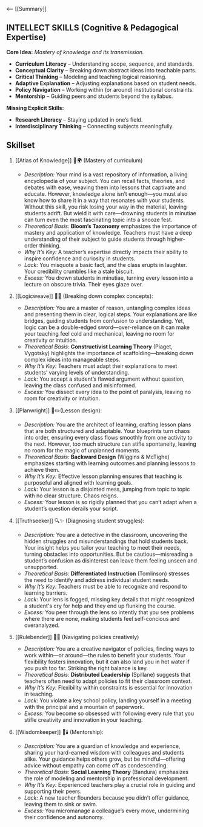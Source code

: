 <-- [[Summary]]
## **INTELLECT SKILLS (Cognitive & Pedagogical Expertise)**

**Core Idea:** _Mastery of knowledge and its transmission._

- **Curriculum Literacy** – Understanding scope, sequence, and standards.
- **Conceptual Clarity** – Breaking down abstract ideas into teachable parts.
- **Critical Thinking** – Modeling and teaching logical reasoning.
- **Adaptive Explanation** – Adjusting explanations based on student needs.
- **Policy Navigation** – Working within (or around) institutional constraints.
- **Mentorship** – Guiding peers and students beyond the syllabus.

**Missing Explicit Skills:**

- **Research Literacy** – Staying updated in one’s field.
- **Interdisciplinary Thinking** – Connecting subjects meaningfully.

## **Skillset**

1. [[Atlas of Knowledge]] 🧠🌍 (Mastery of curriculum)
	- *Description:* Your mind is a vast repository of information, a living encyclopedia of your subject. You can recall facts, theories, and debates with ease, weaving them into lessons that captivate and educate. However, knowledge alone isn’t enough—you must also know how to share it in a way that resonates with your students. Without this skill, you risk losing your way in the material, leaving students adrift. But wield it with care—drowning students in minutiae can turn even the most fascinating topic into a snooze fest.
	- _Theoretical Basis:_ **Bloom’s Taxonomy** emphasizes the importance of mastery and application of knowledge. Teachers must have a deep understanding of their subject to guide students through higher-order thinking.
    - _Why It’s Key:_ A teacher’s expertise directly impacts their ability to inspire confidence and curiosity in students.
    - _Lack:_ You misquote a basic fact, and the class erupts in laughter. Your credibility crumbles like a stale biscuit.
    - _Excess:_ You drown students in minutiae, turning every lesson into a lecture on obscure trivia. Their eyes glaze over.
	
2. [[Logicweave]] 🧵➗ (Breaking down complex concepts):  
	- *Description:* You are a master of reason, untangling complex ideas and presenting them in clear, logical steps. Your explanations are like bridges, guiding students from confusion to understanding. Yet, logic can be a double-edged sword—over-reliance on it can make your teaching feel cold and mechanical, leaving no room for creativity or intuition.
    - _Theoretical Basis:_ **Constructivist Learning Theory** (Piaget, Vygotsky) highlights the importance of scaffolding—breaking down complex ideas into manageable steps.
    - _Why It’s Key:_ Teachers must adapt their explanations to meet students’ varying levels of understanding.
    - _Lack:_ You accept a student’s flawed argument without question, leaving the class confused and misinformed.
    - _Excess:_ You dissect every idea to the point of paralysis, leaving no room for creativity or intuition.

3. [[Planwright]] 📜✏️(Lesson design):   
    - *Description:* You are the architect of learning, crafting lesson plans that are both structured and adaptable. Your blueprints turn chaos into order, ensuring every class flows smoothly from one activity to the next. However, too much structure can stifle spontaneity, leaving no room for the magic of unplanned moments.
    - _Theoretical Basis:_ **Backward Design** (Wiggins & McTighe) emphasizes starting with learning outcomes and planning lessons to achieve them.
    - _Why It’s Key:_ Effective lesson planning ensures that teaching is purposeful and aligned with learning goals.
    - _Lack:_ Your lesson is a disjointed mess, jumping from topic to topic with no clear structure. Chaos reigns.
    - _Excess:_ Your lesson is so rigidly planned that you can’t adapt when a student’s question derails your script.
    
4. [[Truthseeker]] 🔍✨ (Diagnosing student struggles):
    - *Description:* You are a detective in the classroom, uncovering the hidden struggles and misunderstandings that hold students back. Your insight helps you tailor your teaching to meet their needs, turning obstacles into opportunities. But be cautious—misreading a student’s confusion as disinterest can leave them feeling unseen and unsupported.
    - _Theoretical Basis:_ **Differentiated Instruction** (Tomlinson) stresses the need to identify and address individual student needs.
    - _Why It’s Key:_ Teachers must be able to recognize and respond to learning barriers.
    - _Lack:_ Your lens is fogged, missing key details that might recognized a student's cry for help and they end up flunking the course.
    - _Excess:_ You peer through the lens so intently that you see problems where there are none, making students feel self-concious and overanalyzed.
    
5. [[Rulebender]] 📏🔄 (Navigating policies creatively)
    - *Description:* You are a creative navigator of policies, finding ways to work within—or around—the rules to benefit your students. Your flexibility fosters innovation, but it can also land you in hot water if you push too far. Striking the right balance is key.
    - _Theoretical Basis:_ **Distributed Leadership** (Spillane) suggests that teachers often need to adapt policies to fit their classroom context.
    - _Why It’s Key:_ Flexibility within constraints is essential for innovation in teaching.
    - _Lack:_ You violate a key school policy, landing yourself in a meeting with the principal and a mountain of paperwork.
    - _Excess:_ You become so obsessed with following every rule that you stifle creativity and innovation in your teaching.
    
6. [[Wisdomkeeper]] 📖🕯️ (Mentorship):
	- *Description:* You are a guardian of knowledge and experience, sharing your hard-earned wisdom with colleagues and students alike. Your guidance helps others grow, but be mindful—offering advice without empathy can come off as condescending.
	- _Theoretical Basis:_ **Social Learning Theory** (Bandura) emphasizes the role of modeling and mentorship in professional development.
    - _Why It’s Key:_ Experienced teachers play a crucial role in guiding and supporting their peers.
    - _Lack:_ A new teacher flounders because you didn’t offer guidance, leaving them to sink or swim.
    - _Excess:_ You micromanage a colleague’s every move, undermining their confidence and autonomy.


